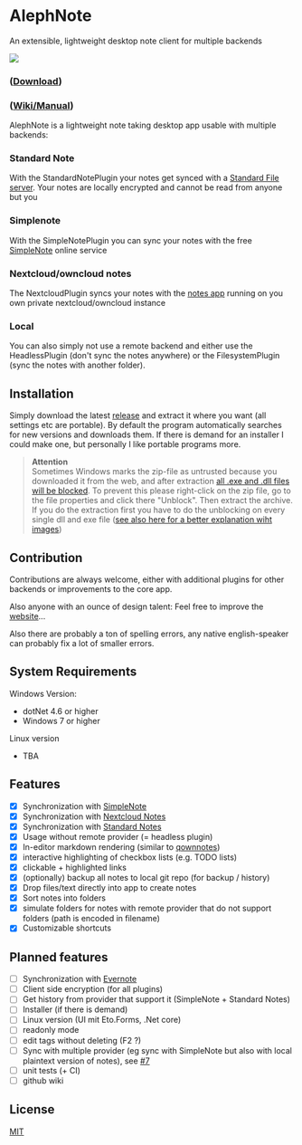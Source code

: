 # AlephNote

An extensible, lightweight desktop note client for multiple backends

![](https://raw.githubusercontent.com/Mikescher/AlephNote/master/docs/preview.png)  

### ([Download](https://github.com/Mikescher/AlephNote/releases/latest))


### ([Wiki/Manual](https://github.com/Mikescher/AlephNote/wiki/))

AlephNote is a lightweight note taking desktop app usable with multiple backends:

### Standard Note

With the StandardNotePlugin your notes get synced with a [Standard File server](https://standardnotes.org/).
Your notes are locally encrypted and cannot be read from anyone but you

### Simplenote

With the SimpleNotePlugin you can sync your notes with the free [SimpleNote](https://simplenote.com/) online service

### Nextcloud/owncloud notes

The NextcloudPlugin syncs your notes with the [notes app](https://github.com/nextcloud/notes) running on you own private nextcloud/owncloud instance

### Local

You can also simply not use a remote backend and either use the HeadlessPlugin (don't sync the notes anywhere) or the FilesystemPlugin (sync the notes with another folder).


## Installation

Simply download the latest [release](https://github.com/Mikescher/AlephNote/releases/latest) and extract it where you want (all settings etc are portable).
By default the program automatically searches for new versions and downloads them.
If there is demand for an installer I could make one, but personally I like portable programs more.

> **Attention**  
> Sometimes Windows marks the zip-file as untrusted because you downloaded it from the web, and after extraction [all .exe and .dll files will be blocked](https://weblogs.asp.net/dixin/understanding-the-internet-file-blocking-and-unblocking). To prevent this please right-click on the zip file, go to the file properties and click there "Unblock". Then extract the archive.  
If you do the extraction first you have to do the unblocking on every single dll and exe file ([see also here for a better explanation wiht images](https://weblogs.asp.net/dixin/understanding-the-internet-file-blocking-and-unblocking))

## Contribution

Contributions are always welcome, either with additional plugins for other backends or improvements to the core app.

Also anyone with an ounce of design talent: Feel free to improve the [website](https://mikescher.github.io/AlephNote/)...

Also there are probably a ton of spelling errors, any native english-speaker can probably fix a lot of smaller errors.

## System Requirements

Windows Version:
 - dotNet 4.6 or higher
 - Windows 7 or higher

Linux version
 - TBA

## Features

 - [X] Synchronization with [SimpleNote](https://simplenote.com/)
 - [X] Synchronization with [Nextcloud Notes](https://github.com/nextcloud/notes)
 - [X] Synchronization with [Standard Notes](https://standardnotes.org/)
 - [X] Usage without remote provider (= headless plugin)
 - [X] In-editor markdown rendering (similar to [qownnotes](http://www.qownnotes.org/))
 - [X] interactive highlighting of checkbox lists (e.g. TODO lists)
 - [X] clickable + highlighted links
 - [X] (optionally) backup all notes to local git repo (for backup / history)
 - [X] Drop files/text directly into app to create notes
 - [X] Sort notes into folders
 - [X] simulate folders for notes with remote provider that do not support folders (path is encoded in filename)
 - [X] Customizable shortcuts

## Planned  features

 - [ ] Synchronization with [Evernote](https://evernote.com)
 - [ ] Client side encryption (for all plugins)
 - [ ] Get history from provider that support it (SimpleNote + Standard Notes)
 - [ ] Installer (if there is demand)
 - [ ] Linux version (UI mit Eto.Forms, .Net core)
 - [ ] readonly mode
 - [ ] edit tags without deleting (F2 ?)
 - [ ] Sync with multiple provider (eg sync with SimpleNote but also with local plaintext version of notes), see [#7](https://github.com/Mikescher/AlephNote/issues/7)
 - [ ] unit tests (+ CI)
 - [ ] github wiki

## License

[MIT](https://github.com/Mikescher/AlephNote/blob/master/LICENSE)


